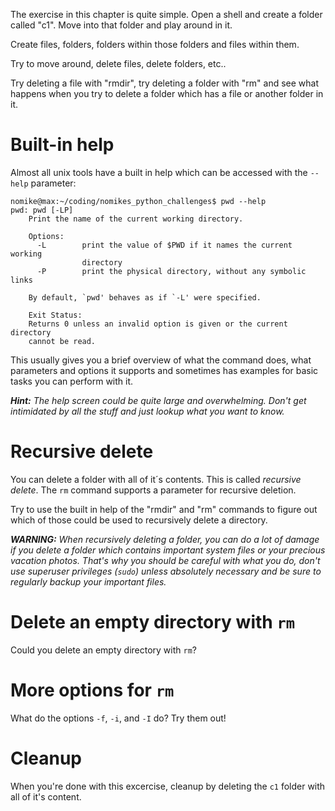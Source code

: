 The exercise in this chapter is quite simple. Open a shell and create a folder called "c1".
Move into that folder and play around in it.

Create files, folders, folders within those folders and files within them.

Try to move around, delete files, delete folders, etc..

Try deleting a file with "rmdir", try deleting a folder with "rm" and see what happens when you try to delete a folder which has a file or another folder in it.

# Built-in help

Almost all unix tools have a built in help which can be accessed with the `--help` parameter:

```
nomike@max:~/coding/nomikes_python_challenges$ pwd --help
pwd: pwd [-LP]
    Print the name of the current working directory.
    
    Options:
      -L        print the value of $PWD if it names the current working
                directory
      -P        print the physical directory, without any symbolic links
    
    By default, `pwd' behaves as if `-L' were specified.
    
    Exit Status:
    Returns 0 unless an invalid option is given or the current directory
    cannot be read.
```

This usually gives you a brief overview of what the command does, what parameters and options it supports and sometimes has examples for basic tasks you can perform with it.

***Hint:** The help screen could be quite large and overwhelming. Don't get intimidated by all the stuff and just lookup what you want to know.*

# Recursive delete

You can delete a folder with all of it´s contents. This is called *recursive delete*.
The `rm` command supports a parameter for recursive deletion.

Try to use the built in help of the "rmdir" and "rm" commands to figure out which of those could be used to recursively delete a directory.

***WARNING:** When recursively deleting a folder, you can do a lot of damage if you delete a folder which contains important system files or your precious vacation photos. That's why you should be careful with what you do, don't use superuser privileges (`sudo`) unless absolutely necessary and be sure to regularly backup your important files.*

# Delete an empty directory with `rm`

Could you delete an empty directory with `rm`?

# More options for `rm`

What do the options `-f`, `-i`, and `-I` do? Try them out!

# Cleanup

When you're done with this excercise, cleanup by deleting the `c1` folder with all of it's content.
